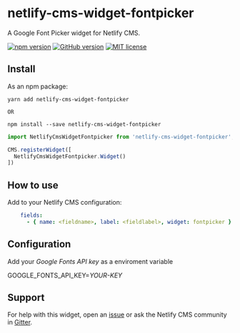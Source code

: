 # netlify-cms-widget-fontpicker

A Google Font Picker widget for Netlify CMS.

[![npm version](https://badge.fury.io/js/netlify-cms-widget-fontpicker.svg)](https://badge.fury.io/js/netlify-cms-widget-fontpicker)
[![GitHub version](https://badge.fury.io/gh/sekmet%2Fnetlify-cms-widget-fontpicker.svg)](https://badge.fury.io/gh/sekmet%2Fnetlify-cms-widget-fontpicker)
[![MIT license](http://img.shields.io/badge/license-MIT-brightgreen.svg)](http://opensource.org/licenses/MIT)


## Install

As an npm package:

```shell
yarn add netlify-cms-widget-fontpicker

OR

npm install --save netlify-cms-widget-fontpicker
```

```js
import NetlifyCmsWidgetFontpicker from 'netlify-cms-widget-fontpicker';

CMS.registerWidget([
  NetlifyCmsWidgetFontpicker.Widget()
])
```

## How to use

Add to your Netlify CMS configuration:

```yaml
    fields:
      - { name: <fieldname>, label: <fieldlabel>, widget: fontpicker }
```

## Configuration

Add your *Google Fonts API key* as a enviroment variable

GOOGLE_FONTS_API_KEY=*YOUR-KEY*


## Support

For help with this widget, open an [issue](https://github.com/sekmet/netlify-cms-widget-fontpicker) or ask the Netlify CMS community in [Gitter](https://gitter.im/netlify/netlifycms).
